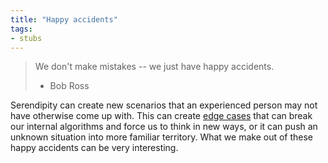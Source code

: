 ```yaml
---
title: "Happy accidents"
tags:
- stubs
---
```


>We don't make mistakes -- we just have happy accidents.
>- Bob Ross

Serendipity can create new scenarios that an experienced person may not have otherwise come up with. This can create [edge cases](notes/edge-case) that can break our internal algorithms and force us to think in new ways, or it can push an unknown situation into more familiar territory. What we make out of these happy accidents can be very interesting.